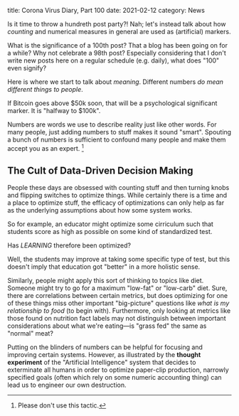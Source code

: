 title: Corona Virus Diary, Part 100
date: 2021-02-12
category: News

Is it time to throw a hundreth post party?! Nah; let's instead talk
about how *counting* and numerical measures in general are used as
(artificial) markers.

What is the significance of a 100th post? That a blog has been going
on for a while? Why not celebrate a 98th post? Especially considering
that I don't write new posts here on a regular schedule (e.g. daily),
what does "100" even signify?

Here is where we start to talk about *meaning*. Different numbers *do
mean different things to people*.

If Bitcoin goes above $50k soon, that will be a psychological
significant marker. It is "halfway to $100k".

Numbers are words we use to describe reality just like other words.
For many people, just adding numbers to stuff makes it sound "smart".
Spouting a bunch of numbers is sufficient to confound many people and
make them accept you as an expert. [^1]

The Cult of Data-Driven Decision Making
---------------------------------------

People these days are obsessed with counting stuff and then turning
knobs and flipping switches to optimize things. While certainly there
is a time and a place to optimize stuff, the efficacy of optimizations
can only help as far as the underlying assumptions about how some
system works.

So for example, an educator might optimize some cirriculum such that
students score as high as possible on some kind of standardized test.

Has *LEARNING* therefore been optimized?

Well, the students may improve at taking some specific type of test,
but this doesn't imply that education got "better" in a more holistic
sense.

Similarly, people might apply this sort of thinking to topics like
diet. Someone might try to go for a maximum "low-fat" or "low-carb"
diet. Sure, there are correlations between certain metrics, but does
optimizing for one of these things miss other important "big-picture"
questions like *what is my relationship to food* (to begin with).
Furthermore, only looking at metrics like those found on nutrition
fact labels may not distinguish between important considerations about
what we're eating&mdash;is "grass fed" the same as "normal" meat?

Putting on the blinders of numbers can be helpful for focusing and
improving certain systems. However, as illustrated by the **thought
experiment** of the "Artificial Intelligence" system that decides to
exterminate all humans in order to optimize paper-clip production,
narrowly specified goals (often which rely on some numeric accounting
thing) can lead us to engineer our own destruction.

[^1]: Please don't use this tactic.
